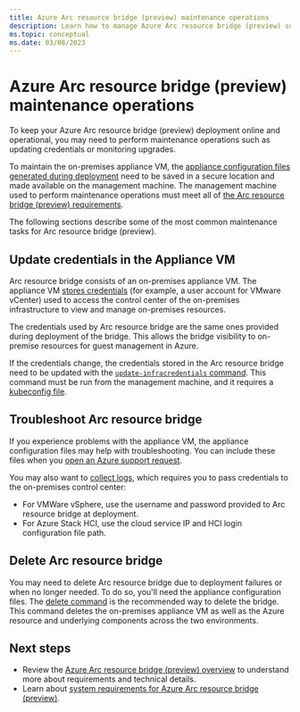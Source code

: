 ```yaml
---
title: Azure Arc resource bridge (preview) maintenance operations
description: Learn how to manage Azure Arc resource bridge (preview) so that it remains online and operational.
ms.topic: conceptual
ms.date: 03/08/2023
---
```


# Azure Arc resource bridge (preview) maintenance operations

To keep your Azure Arc resource bridge (preview) deployment online and operational, you may need to perform maintenance operations such as updating credentials or monitoring upgrades.

To maintain the on-premises appliance VM, the [appliance configuration files generated during deployment](deploy-cli.md#az-arcappliance-createconfig) need to be saved in a secure location and made available on the management machine. The management machine used to perform maintenance operations must meet all of [the Arc resource bridge (preview) requirements](system-requirements.md).  

The following sections describe some of the most common maintenance tasks for Arc resource bridge (preview).

## Update credentials in the Appliance VM

Arc resource bridge consists of an on-premises appliance VM. The appliance VM [stores credentials](system-requirements.md#user-account-and-credentials) (for example, a user account for VMware vCenter) used to access the control center of the on-premises infrastructure to view and manage on-premises resources.

The credentials used by Arc resource bridge are the same ones provided during deployment of the bridge. This allows the bridge visibility to on-premise resources for guest management in Azure.

If the credentials change, the credentials stored in the Arc resource bridge need to be updated with the [`update-infracredentials` command](/cli/azure/arcappliance/update-infracredentials). This command must be run from the management machine, and it requires a [kubeconfig file](system-requirements.md#kubeconfig).

## Troubleshoot Arc resource bridge

If you experience problems with the appliance VM, the appliance configuration files may help with troubleshooting. You can include these files when you [open an Azure support request](../../azure-portal/supportability/how-to-create-azure-support-request.md).

You may also want to [collect logs](/cli/azure/arcappliance/logs#az-arcappliance-logs-vmware), which requires you to pass credentials to the on-premises control center:

- For VMWare vSphere, use the username and password provided to Arc resource bridge at deployment.
- For Azure Stack HCI, use the cloud service IP and HCI login configuration file path.

## Delete Arc resource bridge

You may need to delete Arc resource bridge due to deployment failures or when no longer needed. To do so, you'll need the appliance configuration files. The [delete command](deploy-cli.md#az-arcappliance-delete) is the recommended way to delete the bridge. This command deletes the on-premises appliance VM as well as the Azure resource and underlying components across the two environments.

## Next steps

- Review the [Azure Arc resource bridge (preview) overview](overview.md) to understand more about requirements and technical details.
- Learn about [system requirements for Azure Arc resource bridge (preview)](system-requirements.md).

